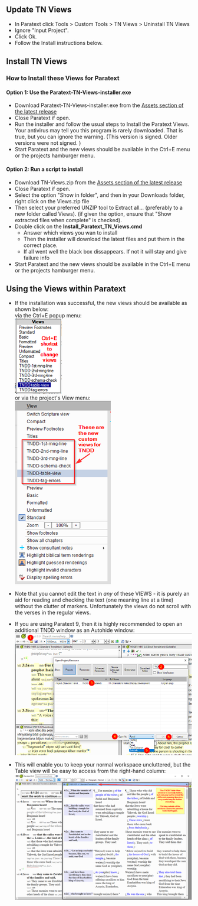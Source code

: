 ## Update TN Views
- In Paratext click Tools > Custom Tools > TN Views > Uninstall TN Views
- Ignore "Input Project".
- Click Ok.
- Follow the Install instructions below.

## Install TN Views<a id="install"></a>

### How to Install these Views for Paratext

#### Option 1: Use the Paratext-TN-Views-installer.exe 
- Download Paratext-TN-Views-installer.exe from the [Assets section of the latest release](https://github.com/SILAsiaPub/PT-Views/releases/latest)
- Close Paratext if open.
- Run the installer and follow the usual steps to Install the Paratext Views. Your antivirus may tell you this program is rarely downloaded. That is true, but you can ignore the warning. (This version is signed. Older versions were not signed. )
- Start Paratext and the new views should be available in the Ctrl+E menu or the projects hamburger menu.

#### Option 2: Run a script to install
- Download TN-Views.zip from the [Assets section of the latest release](https://github.com/SILAsiaPub/PT-Views/releases/latest) 
- Close Paratext if open.
- Select the option "Show in folder", and then in your Downloads folder, right click on the Views.zip file
- Then select your preferred UNZIP tool to Extract all... (preferably to a new folder called Views).
   (if given the option, ensure that "Show extracted files when complete" is checked).
- Double click on the **Install_Paratext_TN_Views.cmd**
  - Answer which views you wan to install
  - Then the installer will download the latest files and put them in the correct place.
  - If all went well the black box dissappears. If not it will stay and give failure info
- Start Paratext and the new views should be available in the Ctrl+E menu or the projects hamburger menu.

## Using the Views within Paratext

- If the installation was successful, the new views should be available as shown below:
    <br/>via the Ctrl+E popup menu:
    <br/>![TNDD control e](../images/TNDD-ctrl-e.png)
    <br/>or via the project's View menu:
    <br/>![TNDD proj view list](../images/TNDD-proj-view-list.png)
  
- Note that you cannot edit the text in *any* of these VIEWS - it is purely an aid for reading and checking the text (one meaning line at a time) without the clutter of markers. Unfortunately the views do not scroll with the verses in the regular views.

- If you are using Paratext 9, then it is highly recommended to open an additional TNDD window as an Autohide window:
![TNDD-auto-hide-setup](../images/TNDD-auto-hide-setup.png)
- This will enable you to keep your normal workspace uncluttered, but the Table view will be easy to access from the right-hand column:
![TNDD table view](../images/TNDD-table-view.png)


